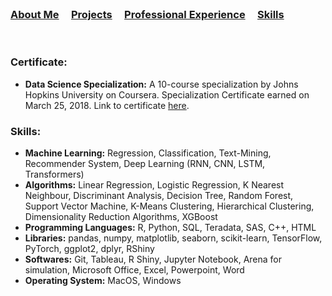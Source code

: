 <br />


### [About Me](https://vermaph.github.io/)&nbsp; &nbsp; &nbsp;[Projects](./projects.html)&nbsp; &nbsp; &nbsp;[Professional Experience](./experience.html)&nbsp; &nbsp; &nbsp;[Skills](./skills.html)<br />

<br />

### Certificate: 
* **Data Science Specialization:**  A 10-course specialization by Johns Hopkins University on Coursera. Specialization Certificate earned on March 25, 2018. Link to certificate [here](https://www.coursera.org/account/accomplishments/specialization/6UFAFQ6NL8TA).

### Skills:
* **Machine Learning:** Regression, Classification, Text-Mining, Recommender System, Deep Learning (RNN, CNN, LSTM, Transformers)  <br />
* **Algorithms:** Linear Regression, Logistic Regression, K Nearest Neighbour, Discriminant Analysis, Decision Tree, Random Forest, Support Vector Machine, K-Means Clustering, Hierarchical Clustering, Dimensionality Reduction Algorithms, XGBoost  <br />
* **Programming Languages:** R, Python, SQL, Teradata, SAS, C++, HTML  <br />
* **Libraries:** pandas, numpy, matplotlib, seaborn, scikit-learn, TensorFlow, PyTorch, ggplot2, dplyr, RShiny  <br />
* **Softwares:** Git, Tableau, R Shiny, Jupyter Notebook, Arena for simulation, Microsoft Office, Excel, Powerpoint, Word  <br />
* **Operating System:** MacOS, Windows<br />


<!-- Google tag (gtag.js) -->
<script async src="https://www.googletagmanager.com/gtag/js?id=G-NSNZ1PS7E4"></script>
<script>
  window.dataLayer = window.dataLayer || [];
  function gtag(){dataLayer.push(arguments);}
  gtag('js', new Date());

  gtag('config', 'G-NSNZ1PS7E4');
</script>
